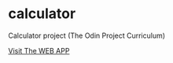 # calculator
Calculator project (The Odin Project Curriculum)

[Visit The WEB APP](https://michaeljamesrojas.github.io/calculator)
